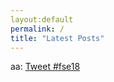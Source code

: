 ```yaml
---
layout:default
permalink: /
title: "Latest Posts"
---
```


<p>
aa:
<a href="https://twitter.com/intent/tweet?button_hashtag=fse18&ref_src=twsrc%5Etfw" class="twitter-hashtag-button" data-show-count="false">Tweet #fse18</a><script async src="https://platform.twitter.com/widgets.js" charset="utf-8"></script>
</p>
